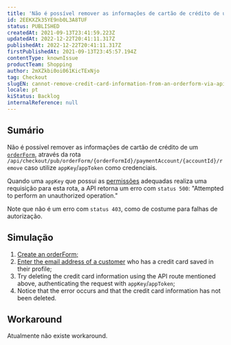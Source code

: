 ```yaml
---
title: 'Não é possível remover as informações de cartão de crédito de um orderForm via API'
id: 2EEKXZk35YE9nb0L3A8TUF
status: PUBLISHED
createdAt: 2021-09-13T23:41:59.223Z
updatedAt: 2022-12-22T20:41:11.317Z
publishedAt: 2022-12-22T20:41:11.317Z
firstPublishedAt: 2021-09-13T23:45:57.194Z
contentType: knownIssue
productTeam: Shopping
author: 2mXZkbi0oi061KicTExNjo
tag: Checkout
slugEN: cannot-remove-credit-card-information-from-an-orderform-via-api
locale: pt
kiStatus: Backlog
internalReference: null
---
```


## Sumário

Não é possível remover as informações de cartão de crédito de um [`orderForm`](https://developers.vtex.com/vtex-rest-api/reference/checkout-api-overview), através da rota `/api/checkout/pub/orderForm/{orderFormId}/paymentAccount/{accountId}/remove` caso utilize `appKey`/`appToken` como credenciais.

Quando uma `appKey` que possui as [permissões](https://help.vtex.com/pt/tutorial/roles--7HKK5Uau2H6wxE1rH5oRbc#) adequadas realiza uma requisição para esta rota, a API retorna um erro com `status 500`:
"Attempted to perform an unauthorized operation."

Note que não é um erro com `status 403`, como de costume para falhas de autorização.

## Simulação

1. [Create an orderForm;](https://developers.vtex.com/vtex-rest-api/reference/shopping-cart#newshoppingcart)
2. [Enter the email address of a customer](https://developers.vtex.com/vtex-rest-api/reference/cart-attachments#addclientprofile) who has a credit card saved in their profile;
3. Try deleting the credit card information using the API route mentioned above, authenticating the request with `appKey`/`appToken`;
4. Notice that the error occurs and that the credit card information has not been deleted.

## Workaround

Atualmente não existe workaround.

